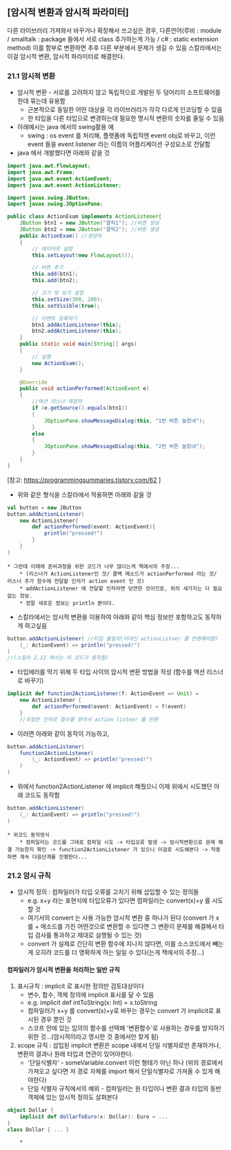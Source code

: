 ## [암시적 변환과 암시적 파라미터]
다른 라이브러리 가져와서 바꾸거나 확장해서 쓰고싶은 경우, 다른언어(루비 : module / smalltalk : package 들에서 서로 class 추가하는게 가능 / c# : static extension method) 이를 함부로 변환하면 추후 다른 부분에서 문제가 생길 수 있음
스칼라에서는 이걸 암시적 변환, 암시적 파라미터로 해결한다.

### 21.1 암시적 변환
* 암시적 변환 - 서로를 고려하지 않고 독립적으로 개발된 두 덩어리의 소프트웨어를 한데 묶는데 유용함
	* 근본적으로 동일한 어떤 대상을 각 라이브러리가 각각 다르게 인코딩할 수 있음
	* 한 타입을 다른 타입으로 변경하는데 필요한 명시적 변환의 숫자를 줄일 수 있음
* 아래예시는 java 에서의 swing활용 예
	* swing : os event 를 처리해, 플랫폼에 독립적엔 event obj로 바꾸고, 이런 event 들을 event listener 라는 이름의 어플리케이션 구성요소로 전달함
* java 에서 개발했다면 아래와 같을 것
```java
import java.awt.FlowLayout;
import java.awt.Frame;
import java.awt.event.ActionEvent;
import java.awt.event.ActionListener;

import javax.swing.JButton;
import javax.swing.JOptionPane;

public class ActionExam implements ActionListener{ 
	JButton btn1 = new JButton("클릭1"); //버튼 생성
	JButton btn2 = new JButton("클릭2"); //버튼 생성
	public ActionExam() //생성자
	{
		// 레이아웃 설정
		this.setLayout(new FlowLayout());

		// 버튼 추가
		this.add(btn1);
		this.add(btn2);

		// 크기 및 보기 설정
		this.setSize(300, 200);
		this.setVisible(true);

		// 이벤트 등록하기
		btn1.addActionListener(this);
		btn2.addActionListener(this);
	}
	public static void main(String[] args)
	{
		// 실행
		new ActionExam();
	}

	@Override
	public void actionPerformed(ActionEvent e)
	{
		//액션 리스너 재정의
		if (e.getSource().equals(btn1))
		{
			JOptionPane.showMessageDialog(this, "1번 버튼 눌렀네");
		}
		else
		{
			JOptionPane.showMessageDialog(this, "2번 버튼 눌렀네");
		}
	}
}
```
[참고: https://programmingsummaries.tistory.com/62 ]

* 위와 같은 형식을 스칼라에서 적용하면 아래와 같을 것
```scala
val button = new JButton
button.addActionListener(
	new ActionListener{
		def actionPerformed(event: ActionEvent){
			println("pressed!")
		}
	}
)
```
	* 그런데 이때에 준비과정을 위한 코드가 너무 많다는게 책에서의 주장...
		* (리스너가 ActionListener인 것/ 콜백 메소드가 actionPerformed 라는 것/ 리스너 추가 함수에 전달할 인자가 action event 인 것)
		* addActionListener 에 전달할 인자라면 당연한 것이므로, 위의 세가지는 다 필요없는 정보.
		* 정말 새로운 정보는 println 뿐이다.
* 스칼라에서는 암시적 변환을 이용하여 아래와 같이 핵심 정보만 포함하고도 동작하게 하고싶음
```scala
button.addActionListener( //타입 불일치(이대신 actionListner 를 반환해야함)
	(_: ActionEvent) => println("pressed!")
)
//(스칼라 2.12 에서는 이 코드가 동작함)
```

* 타입에러를 막기 위해 두 타입 사이의 암시적 변환 방법을 작성 (함수를 액션 리스너로 바꾸기)
```scala
implicit def function2ActionListener(f: ActionEvent => Unit) =
	new ActionListener {
		def actionPerformed(event: ActionEvent) = f(event)
	}
	//유일한 인자로 함수를 받아서 action listner 를 반환
```
* 이러면 아래와 같이 동작이 가능하고, 
```scala
button.addActionListener(
	function2ActionListener(
		(_: ActionEvent) => println("pressed!")
	)
)
```
* 위에서 function2ActionListener 에 implicit 해줬으니 이제 위에서 시도했던 아래 코드도 동작함
```scala
button.addActionListener(
	(_: ActionEvent) => println("pressed!")
)
```
	* 위코드 동작방식
		* 컴파일러는 코드를 그대로 컴파일 시도 -> 타입오류 발생 -> 암시적변환으로 문제 해결 가능한지 확인 -> function2ActionListener 가 있으니 이걸로 시도해본다 -> 작동하면 계속 다음단계를 진행한다...

### 21.2 암시 규칙
* 암시적 정의 : 컴파일러가 타입 오류를 고치기 위해 삽입할 수 있는 정의들
	* e.g. x+y 라는 표현식에 타입오류가 있다면 컴파일러는 convert(x)+y 를 시도할 것
	* 여기서의 convert 는 사용 가능한 암시적 변환 중 하나가 된다
	(convert 가 x 를 + 메소드를 가진 어떤것으로 변환할 수 있다면 그 변환이 문제를 해결해서 타입 검사를 통과하고 제대로 실행될 수 있는 것)
	* convert 가 실제로 간단히 변환 함수에 지나지 않다면, 이를 소스코드에서 빼는게 오히려 코드를 더 명확하게 하는 일일 수 있다(는게 책에서의 주장...)

#### 컴파일러가 암시적 변환을 처리하는 일반 규칙
1. 표시규칙 : implicit 로 표시한 정의만 검토대상이다
	* 변수, 함수, 객체 정의에 implicit 표시를 달 수 있음
	* e.g. implicit def intToString(x: Int) = x.toString
	* 컴파일러가 x+y 를 convert(x)+y로 바꾸는 경우는 convert 가 implicit로 표시된 경우 뿐인 것
	* 스코프 안에 있는 임의의 함수를 선택해 '변환함수'로 사용하는 경우를 방지하기 위한 것...(암시적이라고 명시한 것 중에서만 찾게 됨)
2. scope 규칙 : 삽입된 implicit 변환은 scope 내에서 단일 식별자로만 존재하거나, 변환의 결과나 원래 타입과 연관이 있어야한다.
	* '단일식별자' - someVariable.convert 이런 형태가 아닌 하나
	(위의 경로에서 가져오고 싶다면 저 경로 자체를 import 해서 단일식별자로 가져올 수 있게 해야한다)
	* 단일 식별자 규칙에서의 예외 - 컴파일러는 원 타입이나 변환 결과 타입의 동반 객체에 있는 암시적 정의도 살펴본다
```scala
object Dollar {
	implicit def dollarToEuro(x: Dollar): Euro = ...
}
class Dollar { ... }
```
		* 










